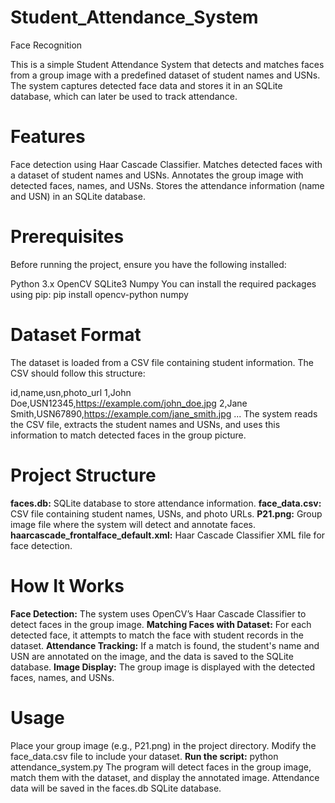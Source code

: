 # Student_Attendance_System
Face Recognition

This is a simple Student Attendance System that detects and matches faces from a group image with a predefined dataset of student names and USNs. The system captures detected face data and stores it in an SQLite database, which can later be used to track attendance.

# Features
  Face detection using Haar Cascade Classifier.
  Matches detected faces with a dataset of student names and USNs.
  Annotates the group image with detected faces, names, and USNs.
  Stores the attendance information (name and USN) in an SQLite database.

# Prerequisites
  Before running the project, ensure you have the following installed:
  
  Python 3.x
  OpenCV
  SQLite3
  Numpy
  You can install the required packages using pip:
  pip install opencv-python numpy

# Dataset Format
  The dataset is loaded from a CSV file containing student information. The CSV should follow this structure:
  
  id,name,usn,photo_url
  1,John Doe,USN12345,https://example.com/john_doe.jpg
  2,Jane Smith,USN67890,https://example.com/jane_smith.jpg
  ...
  The system reads the CSV file, extracts the student names and USNs, and uses this information to match detected faces in the group picture.

# Project Structure
  **faces.db:** SQLite database to store attendance information.
  **face_data.csv:** CSV file containing student names, USNs, and photo URLs.
 **P21.png:** Group image file where the system will detect and annotate faces.
  **haarcascade_frontalface_default.xml:** Haar Cascade Classifier XML file for face detection.
# How It Works
  **Face Detection:** The system uses OpenCV’s Haar Cascade Classifier to detect faces in the group image.
  **Matching Faces with Dataset:** For each detected face, it attempts to match the face with student records in the dataset.
  **Attendance Tracking:** If a match is found, the student's name and USN are annotated on the image, and the data is saved to the SQLite database.
  **Image Display:** The group image is displayed with the detected faces, names, and USNs.
# Usage
  Place your group image (e.g., P21.png) in the project directory.
  Modify the face_data.csv file to include your dataset.
 **Run the script:**
  python attendance_system.py
  The program will detect faces in the group image, match them with the dataset, and display the annotated image. Attendance data will be saved in the faces.db SQLite database.
